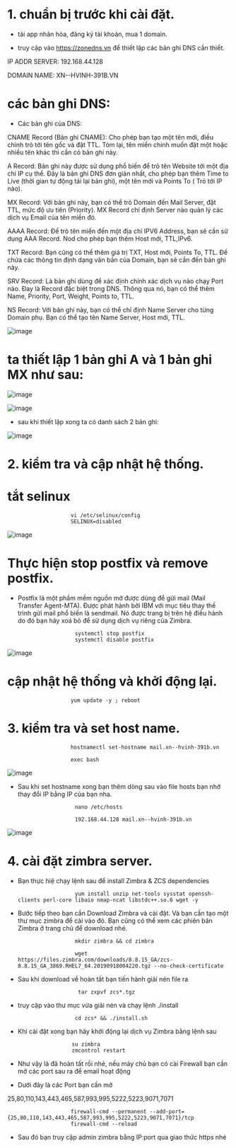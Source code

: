 # 1. chuẩn bị trước khi cài đặt.

- tải app nhân hòa, đăng ký tài khoản, mua 1 domain.

- truy cập vào https://zonedns.vn để thiết lập các bản ghi DNS cần thiết.

IP ADDR SERVER: 192.168.44.128

DOMAIN NAME: XN--HVINH-391B.VN

# các bản ghi DNS:

- Các bản ghi của DNS:

CNAME Record (Bản ghi CNAME): Cho phép bạn tạo một tên mới, điều chỉnh trỏ tới tên gốc và đặt TTL. Tóm lại, tên miền chính muốn đặt một hoặc nhiều tên khác thì cần có 
bản ghi này. 

A Record: Bản ghi này được sử dụng phổ biến để trỏ tên Website tới một địa chỉ IP cụ thể. Đây là bản ghi DNS đơn giản nhất, cho phép bạn thêm Time to Live (thời gian tự 
động tái lại bản ghi), một tên mới và Points To ( Trỏ tới IP nào).

MX Record: Với bản ghi này, bạn có thể trỏ Domain đến Mail Server, đặt TTL, mức độ ưu tiên (Priority). MX Record chỉ định Server nào quản lý các dịch vụ Email của tên 
miền đó.


AAAA Record: Để trỏ tên miền đến một địa chỉ IPV6 Address, bạn sẽ cần sử dụng AAA Record. Nod cho phép bạn thêm Host mới, TTL,IPv6.

TXT Record: Bạn cũng có thể thêm giá trị TXT, Host mới, Points To, TTL. Để chứa các thông tin định dạng văn bản của Domain, bạn sẽ cần đến bản ghi này.

SRV Record: Là bản ghi dùng để xác định chính xác dịch vụ nào chạy Port nào. Đay là Record đặc biệt trong DNS. Thông qua nó, bạn có thể thêm Name, Priority, Port, 
Weight, Points to, TTL.

NS Record: Với bản ghi này, bạn có thể chỉ định Name Server cho từng Domain phụ. Bạn có thể tạo tên Name Server, Host mới, TTL.

![image](https://user-images.githubusercontent.com/95491130/183379757-094dc7d8-464e-4515-9b41-999fc997b109.png)

# ta thiết lập 1 bản ghi A và 1 bản ghi MX như sau:

![image](https://user-images.githubusercontent.com/95491130/183371271-9b343df4-ed7e-436f-ad11-278aff7bea7f.png)

![image](https://user-images.githubusercontent.com/95491130/183371335-916c1daa-61ee-4126-aaea-f47e72f986a6.png)

- sau khi thiết lập xong ta có danh sách 2 bản ghi:

![image](https://user-images.githubusercontent.com/95491130/183371426-e1138da4-3c71-41e9-a8a9-6c1722325a86.png)

# 2. kiểm tra và cập nhật hệ thống.

# tắt selinux

                        vi /etc/selinux/config
                        SELINUX=disabled

![image](https://user-images.githubusercontent.com/95491130/183540552-864d358c-6b9f-409a-ba23-fd9709e707d9.png)

# Thực hiện stop postfix và remove postfix.

- Postfix là một phầm mềm nguồn mở được dùng để gửi mail (Mail Transfer Agent-MTA). Được phát hành bởi IBM với mục tiêu thay thế trình gửi mail phổ biến là sendmail. Nó được trang bị trên hệ điều hành do đó bạn hãy xoá bỏ để sử dụng dịch vụ riêng của Zimbra.

                        systemctl stop postfix
                        systemctl disable postfix
                        
![image](https://user-images.githubusercontent.com/95491130/183540604-fe1946b8-f5eb-4dd0-b937-2ad72cd0513b.png)

# cập nhật hệ thống và khởi động lại.

                        yum update -y ; reboot

# 3. kiểm tra và set host name.

                        hostnamectl set-hostname mail.xn--hvinh-391b.vn

                        exec bash
                        
![image](https://user-images.githubusercontent.com/95491130/183541746-11c3e946-235e-4990-9a28-234b30a803b8.png)

- Sau khi set hostname xong bạn thêm dòng sau vào file hosts bạn nhớ thay đổi IP bằng IP của bạn nha.

                        nano /etc/hosts

                        192.168.44.128 mail.xn--hvinh-391b.vn

![image](https://user-images.githubusercontent.com/95491130/183542055-cac10082-f1ff-40e4-ae6d-0e176a72168c.png)

# 4. cài đặt zimbra server.

- Bạn thực hiệ chạy lệnh sau để install Zimbra & ZCS dependencies

                        yum install unzip net-tools sysstat openssh-clients perl-core libaio nmap-ncat libstdc++.so.6 wget -y

- Bước tiếp theo bạn cần Download Zimbra và cài đặt. Và bạn cần tạo một thư mục zimbra để cài vào đó. Bạn cũng có thể xem các phiên bản Zimbra ở trang chủ để download nhé.

                        mkdir zimbra && cd zimbra

                        wget https://files.zimbra.com/downloads/8.8.15_GA/zcs-8.8.15_GA_3869.RHEL7_64.20190918004220.tgz --no-check-certificate

- Sau khi download về hoàn tất bạn tiến hành giải nén file ra

                         tar zxpvf zcs*.tgz
 
 - truy cập vào thư mục vừa giải nén và chạy lệnh ./install
 
                         cd zcs* && ./install.sh
 
 - Khi cài đặt xong bạn hãy khởi động lại dịch vụ Zimbra bằng lệnh sau

                        su zimbra
                        zmcontrol restart

- Như vậy là đã hoàn tất rồi nhé, nếu máy chủ bạn có cài Firewall bạn cần mở các port sau ra để email hoạt động

- Dưới đây là các Port bạn cần mở

25,80,110,143,443,465,587,993,995,5222,5223,9071,7071

                        firewall-cmd --permanent --add-port={25,80,110,143,443,465,587,993,995,5222,5223,9071,7071}/tcp
                        firewall-cmd --reload

- Sau đó bạn truy cập admin zimbra bằng IP:port qua giao thức https nhé


 

